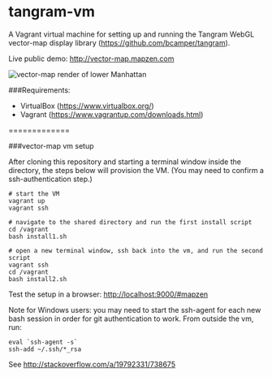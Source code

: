 tangram-vm
=============

A Vagrant virtual machine for setting up and running the Tangram WebGL vector-map display library (https://github.com/bcamper/tangram).

Live public demo: <http://vector-map.mapzen.com>

![vector-map render of lower Manhattan](https://pbs.twimg.com/media/BpuBdL_CEAAhpWw.png:large)

###Requirements:

- VirtualBox (https://www.virtualbox.org/)
- Vagrant (https://www.vagrantup.com/downloads.html)

=============

###vector-map vm setup

After cloning this repository and starting a terminal window inside the directory, the steps below will provision the VM. (You may need to confirm a ssh-authentication step.)

    # start the VM
    vagrant up
    vagrant ssh

    # navigate to the shared directory and run the first install script
    cd /vagrant
    bash install1.sh

    # open a new terminal window, ssh back into the vm, and run the second script
    vagrant ssh
    cd /vagrant
    bash install2.sh

Test the setup in a browser: <http://localhost:9000/#mapzen>

Note for Windows users: you may need to start the ssh-agent for each new bash session in order for git authentication to work. From outside the vm, run:

    eval `ssh-agent -s` 
    ssh-add ~/.ssh/*_rsa

See http://stackoverflow.com/a/19792331/738675

